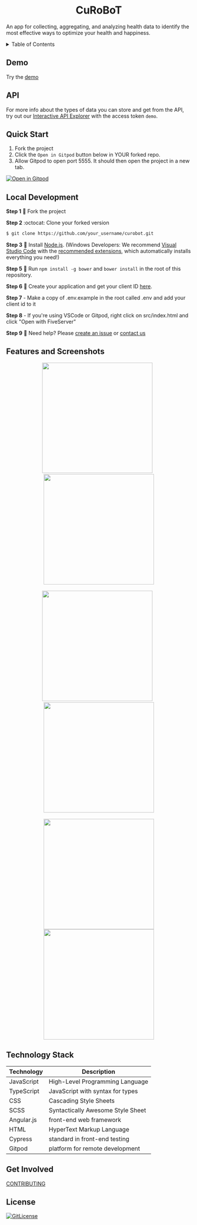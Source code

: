 <!-- PROJECT TITLE -->
<h1 align="center">CuRoBoT</h1>

An app for collecting, aggregating, and analyzing health data to identify the most effective ways to optimize your health and happiness. 

<details>
<summary>Table of Contents</summary>

- [Project Demo](#demo)
- [API](#api)
- [Features and Screenshots](#features-and-screenshots)
- [Technology Stack](#technology-stack)
- [Local Development](#local-development)
- [Getting Involved](#get-involved)
- [License](#license)

</details>

## Demo

Try the [demo](https://app.curedao.org)

## API

For more info about the types of data you can store and get from the API, try out our
[Interactive API Explorer](https://curedao.readme.io) with the access token `demo`.

## Quick Start

1. Fork the project
2. Click the `Open in Gitpod` button below in YOUR forked repo.
3. Allow Gitpod to open port 5555.  It should then open the project in a new tab. 

[![Open in Gitpod](https://camo.githubusercontent.com/1eb1ddfea6092593649f0117f7262ffa8fbd3017/68747470733a2f2f676974706f642e696f2f627574746f6e2f6f70656e2d696e2d676974706f642e737667)](https://gitpod-referer.now.sh/api/gitpod-referer-redirect)

## Local Development

**Step 1** 
:wrench: Fork the project

**Step 2**
:octocat: Clone your forked version

```bash
$ git clone https://github.com/your_username/curobot.git
```

**Step 3**
:hammer: Install [Node.js](http://nodejs.org/).  (Windows Developers: We recommend [Visual Studio Code](https://code.visualstudio.com/) with the [recommended extensions](.vscode/extensions.json), which automatically installs everything you need!)

**Step 5**
 :running: Run `npm install -g bower` and `bower install` in the root of this repository.

**Step 6**
:ticket: Create your application and get your client ID [here](https://builder.quantimo.do).

**Step 7** -
Make a copy of .env.example in the root called .env and add your client id to it

**Step 8** -
If you're using VSCode or Gitpod, right click on src/index.html and click "Open with FiveServer"

**Step 9**
 :raising_hand: Need help?  Please [create an issue](/issues) or [contact us](http://help.quantimo.do)
 
 ## Features and Screenshots

<p align="center">
<img src="https://raw.githubusercontent.com/curedao/curedao-web-android-chrome-ios-app-template/develop/resources-shared/screenshots/5.5-inch%20(iPhone%206%2B)%20-%20History%20Screenshot%201.jpg" width="300">
&nbsp
<img src="https://raw.githubusercontent.com/curedao/curedao-web-android-chrome-ios-app-template/develop/resources-shared/screenshots/5.5-inch%20(iPhone%206+)%20-%20import%20data%20Screenshot%201.jpg" width="300">
<br><br>
<img src="https://raw.githubusercontent.com/curedao/curedao-web-android-chrome-ios-app-template/develop/resources-shared/screenshots/5.5-inch%20(iPhone%206+)%20-%20bar%20chart%20Screenshot%201.jpg" width="300">
&nbsp
<img src="https://raw.githubusercontent.com/curedao/curedao-web-android-chrome-ios-app-template/develop/resources-shared/screenshots/5.5-inch%20(iPhone%206+)%20-%20predictors%20Screenshot%201.jpg" width="300">
<br><br>
<img src="https://raw.githubusercontent.com/curedao/curedao-web-android-chrome-ios-app-template/develop/resources-shared/screenshots/5.5-inch%20(iPhone%206+)%20-%20reminder%20inbox%20Screenshot%201.jpg?" width="300">
<img src="https://user-images.githubusercontent.com/2808553/138347736-f3cbea7a-85fe-4288-921a-78a05b93026d.png" width="300">
</p>

## Technology Stack

| Technology | Description                       |
|------------|-----------------------------------|
| JavaScript | High-Level Programming Language   |
| TypeScript | JavaScript with syntax for types  |
| CSS        | Cascading Style Sheets            |
| SCSS       | Syntactically Awesome Style Sheet |
| Angular.js | front-end web framework           |
| HTML       | HyperText Markup Language         |
| Cypress    | standard in front-end testing     |
| Gitpod     | platform for remote development   |

## Get Involved

[CONTRIBUTING](https://www.curedao.org/join-us)

## License

[![GitLicense](https://img.shields.io/badge/License-GNU-blue.svg)](https://github.com/cure-dao/curobot/blob/develop/LICENSE.md)





